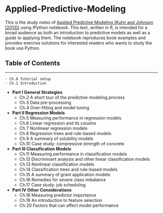 Applied-Predictive-Modeling
===========================

This is the study notes of [Applied Predictive Modeling (Kuhn and Johnson (2013))](http://www.amazon.com/Applied-Predictive-Modeling-Max-Kuhn/dp/1461468485/ref=sr_1_1?ie=UTF8&qid=1415171098&sr=8-1&keywords=applied+predictive+modeling) using IPython notebook. This text, written in R, is intended for a broad audience as both an introduction to predictive models as well as a guide to applying them. The notebook reproduces book examples and provides exercise solutions for interested readers who wants to study the book use Python.

## Table of Contents
- ---
    - Ch.0 Tutorial setup
    - Ch.1 Introduction
- **Part I General Strategies**
    - Ch.2 A short tour of the predictive modeling process
    - Ch.3 Data pre-processing
    - Ch.4 Over-fitting and model tuning
- **Part II Regression Models**
    - Ch.5 Measuring performance in regression models
    - Ch.6 Linear regression and its cousins
    - Ch.7 Nonlinear regression models
    - Ch.8 Regression trees and rule-based models
    - Ch.9 A summary of solubility models
    - Ch.10 Case study: compressive strength of concrete
- **Part III Classification Models**
    - Ch.11 Measuring performance in classification models
    - Ch.12 Discriminant analysis and other linear classification models
    - Ch.13 Nonlinear classification models
    - Ch.14 Classification trees and rule-based models
    - Ch.15 A summary of grant application models
    - Ch.16 Remedies for severe class imbalance
    - Ch.17 Case study: job scheduling
- **Part IV Other Considerations**
    - Ch.18 Measuring predictor importance
    - Ch.19 An introduction to feature selection
    - Ch.20 Factors that can affect model performance
